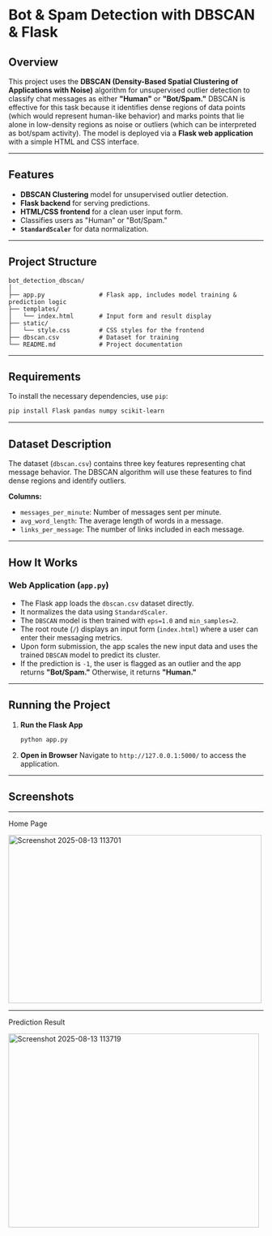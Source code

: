 #  Bot & Spam Detection with DBSCAN & Flask

##  Overview

This project uses the **DBSCAN (Density-Based Spatial Clustering of Applications with Noise)** algorithm for unsupervised outlier detection to classify chat messages as either **"Human"** or **"Bot/Spam."** DBSCAN is effective for this task because it identifies dense regions of data points (which would represent human-like behavior) and marks points that lie alone in low-density regions as noise or outliers (which can be interpreted as bot/spam activity). The model is deployed via a **Flask web application** with a simple HTML and CSS interface.

-----

##  Features

  - **DBSCAN Clustering** model for unsupervised outlier detection.
  - **Flask backend** for serving predictions.
  - **HTML/CSS frontend** for a clean user input form.
  - Classifies users as "Human" or "Bot/Spam."
  - **`StandardScaler`** for data normalization.

-----

##  Project Structure

```
bot_detection_dbscan/
│
├── app.py               # Flask app, includes model training & prediction logic
├── templates/
│   └── index.html       # Input form and result display
├── static/
│   └── style.css        # CSS styles for the frontend
├── dbscan.csv           # Dataset for training
└── README.md            # Project documentation
```

-----

##  Requirements

To install the necessary dependencies, use `pip`:

```bash
pip install Flask pandas numpy scikit-learn
```

-----

##  Dataset Description

The dataset (`dbscan.csv`) contains three key features representing chat message behavior. The DBSCAN algorithm will use these features to find dense regions and identify outliers.

**Columns:**

  - `messages_per_minute`: Number of messages sent per minute.
  - `avg_word_length`: The average length of words in a message.
  - `links_per_message`: The number of links included in each message.

-----

##  How It Works

### Web Application (`app.py`)

  - The Flask app loads the `dbscan.csv` dataset directly.
  - It normalizes the data using `StandardScaler`.
  - The `DBSCAN` model is then trained with `eps=1.0` and `min_samples=2`.
  - The root route (`/`) displays an input form (`index.html`) where a user can enter their messaging metrics.
  - Upon form submission, the app scales the new input data and uses the trained `DBSCAN` model to predict its cluster.
  - If the prediction is `-1`, the user is flagged as an outlier and the app returns **"Bot/Spam."** Otherwise, it returns **"Human."**

-----

##  Running the Project

1.  **Run the Flask App**
    ```bash
    python app.py
    ```
2.  **Open in Browser**
    Navigate to `http://127.0.0.1:5000/` to access the application.

-----

##  Screenshots

---
Home Page

<img width="500" height="332" alt="Screenshot 2025-08-13 113701" src="https://github.com/user-attachments/assets/3da8d22e-1e79-4ec2-8a73-7aad894346f9" />

---

Prediction Result

<img width="495" height="383" alt="Screenshot 2025-08-13 113719" src="https://github.com/user-attachments/assets/03a3d73e-ae58-486a-8adb-1ba1337b1a4d" />
